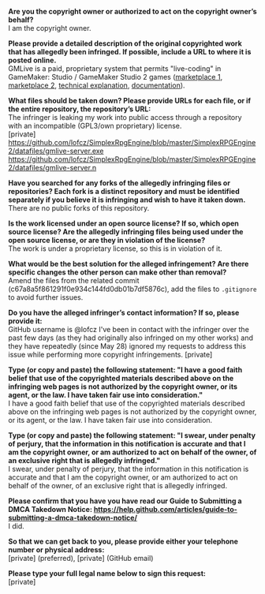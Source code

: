 **Are you the copyright owner or authorized to act on the copyright owner’s behalf?**  
I am the copyright owner.

**Please provide a detailed description of the original copyrighted work that has allegedly been infringed. If possible, include a URL to where it is posted online.**  
GMLive is a paid, proprietary system that permits "live-coding" in GameMaker: Studio / GameMaker Studio 2 games ([marketplace 1](https://yellowafterlife.itch.io/gamemaker-live), [marketplace 2](https://marketplace.yoyogames.com/assets/5992/_), [technical explanation](https://yal.cc/introducing-gmlive-gml), [documentation](https://yal.cc/r/17/gmlive)).

**What files should be taken down? Please provide URLs for each file, or if the entire repository, the repository’s URL:**  
The infringer is leaking my work into public access through a repository with an incompatible (GPL3/own proprietary) license.    
[private]  
https://github.com/lofcz/SimplexRpgEngine/blob/master/SimplexRPGEngine2/datafiles/gmlive-server.exe    
https://github.com/lofcz/SimplexRpgEngine/blob/master/SimplexRPGEngine2/datafiles/gmlive-server.n  

**Have you searched for any forks of the allegedly infringing files or repositories? Each fork is a distinct repository and must be identified separately if you believe it is infringing and wish to have it taken down.**  
There are no public forks of this repository.

**Is the work licensed under an open source license? If so, which open source license? Are the allegedly infringing files being used under the open source license, or are they in violation of the license?**  
The work is under a proprietary license, so this is in violation of it.

**What would be the best solution for the alleged infringement? Are there specific changes the other person can make other than removal?**  
Amend the files from the related commit (c67a8a5f861291f0e934c144fd0db01b7df5876c), add the files to `.gitignore` to avoid further issues.

**Do you have the alleged infringer’s contact information? If so, please provide it:**  
GitHub username is @lofcz
I've been in contact with the infringer over the past few days (as they had originally also infringed on my other works) and they have repeatedly (since May 28) ignored my requests to address this issue while performing more copyright infringements. [private]  

**Type (or copy and paste) the following statement: "I have a good faith belief that use of the copyrighted materials described above on the infringing web pages is not authorized by the copyright owner, or its agent, or the law. I have taken fair use into consideration."**  
I have a good faith belief that use of the copyrighted materials described above on the infringing web pages is not authorized by the copyright owner, or its agent, or the law. I have taken fair use into consideration.

**Type (or copy and paste) the following statement: "I swear, under penalty of perjury, that the information in this notification is accurate and that I am the copyright owner, or am authorized to act on behalf of the owner, of an exclusive right that is allegedly infringed."**  
I swear, under penalty of perjury, that the information in this notification is accurate and that I am the copyright owner, or am authorized to act on behalf of the owner, of an exclusive right that is allegedly infringed.

**Please confirm that you have you have read our Guide to Submitting a DMCA Takedown Notice: https://help.github.com/articles/guide-to-submitting-a-dmca-takedown-notice/**  
I did.

**So that we can get back to you, please provide either your telephone number or physical address:**    
[private] (preferred), [private] (GitHub email)  

**Please type your full legal name below to sign this request:**  
[private]
